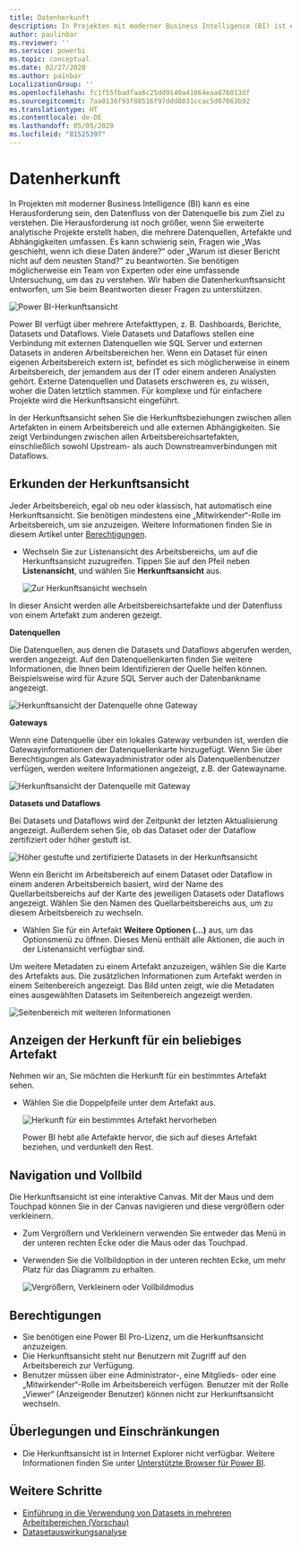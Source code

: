 ```yaml
---
title: Datenherkunft
description: In Projekten mit moderner Business Intelligence (BI) ist es für viele Kunden eine wesentliche Herausforderung, den Datenfluss von der Datenquelle bis zum Ziel zu verstehen.
author: paulinbar
ms.reviewer: ''
ms.service: powerbi
ms.topic: conceptual
ms.date: 02/27/2020
ms.author: painbar
LocalizationGroup: ''
ms.openlocfilehash: fc1f55fbadfaa6c25dd9140a41064eaa876013df
ms.sourcegitcommit: 7aa0136f93f88516f97ddd8031ccac5d07863b92
ms.translationtype: HT
ms.contentlocale: de-DE
ms.lasthandoff: 05/05/2020
ms.locfileid: "81525397"
---
```

# <a name="data-lineage"></a>Datenherkunft
In Projekten mit moderner Business Intelligence (BI) kann es eine Herausforderung sein, den Datenfluss von der Datenquelle bis zum Ziel zu verstehen. Die Herausforderung ist noch größer, wenn Sie erweiterte analytische Projekte erstellt haben, die mehrere Datenquellen, Artefakte und Abhängigkeiten umfassen. Es kann schwierig sein, Fragen wie „Was geschieht, wenn ich diese Daten ändere?“ oder „Warum ist dieser Bericht nicht auf dem neusten Stand?“ zu beantworten. Sie benötigen möglicherweise ein Team von Experten oder eine umfassende Untersuchung, um das zu verstehen. Wir haben die Datenherkunftsansicht entworfen, um Sie beim Beantworten dieser Fragen zu unterstützen.

![Power BI-Herkunftsansicht](media/service-data-lineage/service-data-lineage-view.png)
 
Power BI verfügt über mehrere Artefakttypen, z. B. Dashboards, Berichte, Datasets und Dataflows. Viele Datasets und Dataflows stellen eine Verbindung mit externen Datenquellen wie SQL Server und externen Datasets in anderen Arbeitsbereichen her. Wenn ein Dataset für einen eigenen Arbeitsbereich extern ist, befindet es sich möglicherweise in einem Arbeitsbereich, der jemandem aus der IT oder einem anderen Analysten gehört. Externe Datenquellen und Datasets erschweren es, zu wissen, woher die Daten letztlich stammen. Für komplexe und für einfachere Projekte wird die Herkunftsansicht eingeführt.

In der Herkunftsansicht sehen Sie die Herkunftsbeziehungen zwischen allen Artefakten in einem Arbeitsbereich und alle externen Abhängigkeiten. Sie zeigt Verbindungen zwischen allen Arbeitsbereichsartefakten, einschließlich sowohl Upstream- als auch Downstreamverbindungen mit Dataflows.

## <a name="explore-lineage-view"></a>Erkunden der Herkunftsansicht

Jeder Arbeitsbereich, egal ob neu oder klassisch, hat automatisch eine Herkunftsansicht. Sie benötigen mindestens eine „Mitwirkender“-Rolle im Arbeitsbereich, um sie anzuzeigen. Weitere Informationen finden Sie in diesem Artikel unter [Berechtigungen](#permissions).

* Wechseln Sie zur Listenansicht des Arbeitsbereichs, um auf die Herkunftsansicht zuzugreifen. Tippen Sie auf den Pfeil neben **Listenansicht**, und wählen Sie **Herkunftsansicht** aus.

   ![Zur Herkunftsansicht wechseln](media/service-data-lineage/service-data-lineage-view-select.png)

In dieser Ansicht werden alle Arbeitsbereichsartefakte und der Datenfluss von einem Artefakt zum anderen gezeigt.

**Datenquellen**

Die Datenquellen, aus denen die Datasets und Dataflows abgerufen werden, werden angezeigt. Auf den Datenquellenkarten finden Sie weitere Informationen, die Ihnen beim Identifizieren der Quelle helfen können. Beispielsweise wird für Azure SQL Server auch der Datenbankname angezeigt.

![Herkunftsansicht der Datenquelle ohne Gateway](media/service-data-lineage/service-data-lineage-data-source-card.png)
 
**Gateways**

Wenn eine Datenquelle über ein lokales Gateway verbunden ist, werden die Gatewayinformationen der Datenquellenkarte hinzugefügt. Wenn Sie über Berechtigungen als Gatewayadministrator oder als Datenquellenbenutzer verfügen, werden weitere Informationen angezeigt, z.B. der Gatewayname.

![Herkunftsansicht der Datenquelle mit Gateway](media/service-data-lineage/service-data-lineage-data-gateway-card.png)

**Datasets und Dataflows**
 
Bei Datasets und Dataflows wird der Zeitpunkt der letzten Aktualisierung angezeigt. Außerdem sehen Sie, ob das Dataset oder der Dataflow zertifiziert oder höher gestuft ist.

![Höher gestufte und zertifizierte Datasets in der Herkunftsansicht](media/service-data-lineage/service-data-lineage-promoted-certified.png)
 
Wenn ein Bericht im Arbeitsbereich auf einem Dataset oder Dataflow in einem anderen Arbeitsbereich basiert, wird der Name des Quellarbeitsbereichs auf der Karte des jeweiligen Datasets oder Dataflows angezeigt. Wählen Sie den Namen des Quellarbeitsbereichs aus, um zu diesem Arbeitsbereich zu wechseln.

* Wählen Sie für ein Artefakt **Weitere Optionen (...)** aus, um das Optionsmenü zu öffnen. Dieses Menü enthält alle Aktionen, die auch in der Listenansicht verfügbar sind.

Um weitere Metadaten zu einem Artefakt anzuzeigen, wählen Sie die Karte des Artefakts aus. Die zusätzlichen Informationen zum Artefakt werden in einem Seitenbereich angezeigt. Das Bild unten zeigt, wie die Metadaten eines ausgewählten Datasets im Seitenbereich angezeigt werden.

![Seitenbereich mit weiteren Informationen](media/service-data-lineage/service-data-lineage-side-pane.png)
 
## <a name="show-lineage-for-any-artifact"></a>Anzeigen der Herkunft für ein beliebiges Artefakt 

Nehmen wir an, Sie möchten die Herkunft für ein bestimmtes Artefakt sehen.

* Wählen Sie die Doppelpfeile unter dem Artefakt aus.

   ![Herkunft für ein bestimmtes Artefakt hervorheben](media/service-data-lineage/service-data-lineage-specific-artifact.png)

   Power BI hebt alle Artefakte hervor, die sich auf dieses Artefakt beziehen, und verdunkelt den Rest. 

## <a name="navigation-and-full-screen"></a>Navigation und Vollbild 

Die Herkunftsansicht ist eine interaktive Canvas. Mit der Maus und dem Touchpad können Sie in der Canvas navigieren und diese vergrößern oder verkleinern.

* Zum Vergrößern und Verkleinern verwenden Sie entweder das Menü in der unteren rechten Ecke oder die Maus oder das Touchpad.
* Verwenden Sie die Vollbildoption in der unteren rechten Ecke, um mehr Platz für das Diagramm zu erhalten. 

    ![Vergrößern, Verkleinern oder Vollbildmodus](media/service-data-lineage/service-data-lineage-zoom.png)

## <a name="permissions"></a>Berechtigungen

* Sie benötigen eine Power BI Pro-Lizenz, um die Herkunftsansicht anzuzeigen.
* Die Herkunftsansicht steht nur Benutzern mit Zugriff auf den Arbeitsbereich zur Verfügung.
* Benutzer müssen über eine Administrator-, eine Mitglieds- oder eine „Mitwirkender“-Rolle im Arbeitsbereich verfügen. Benutzer mit der Rolle „Viewer“ (Anzeigender Benutzer) können nicht zur Herkunftsansicht wechseln.


## <a name="considerations-and-limitations"></a>Überlegungen und Einschränkungen

- Die Herkunftsansicht ist in Internet Explorer nicht verfügbar. Weitere Informationen finden Sie unter [Unterstützte Browser für Power BI](../power-bi-browsers.md).

## <a name="next-steps"></a>Weitere Schritte

* [Einführung in die Verwendung von Datasets in mehreren Arbeitsbereichen (Vorschau)](../service-datasets-across-workspaces.md)
* [Datasetauswirkungsanalyse](service-dataset-impact-analysis.md)
